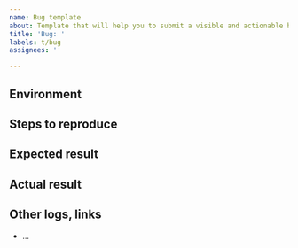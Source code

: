 ```yaml
---
name: Bug template
about: Template that will help you to submit a visible and actionable bug report.
title: 'Bug: '
labels: t/bug
assignees: ''

---
```


## Environment

<!--
e.g. local development, staging, production
-->

## Steps to reproduce

<!--
If you can, try to reproduce the bug. If e.g. this occurred in production under
rare circumstances, indicate as such. Any related events can be included in the
later "Actual result" section.

If this occurred while you were testing, but you don't have logs for it, say
what kind of testing you were doing! Provide any scripts / commands that were
relevant.
-->

## Expected result

<!--
What did you expect to happen?

Try to avoid vague statements like "operation should succeed". Instead, say more
specifically what the success should look like (e.g. "VM should scale up").
-->

## Actual result

<!--
Remember to include logs, graphs, and other supporting information to show
how/why things did not function as expected.
-->

## Other logs, links

- ...
